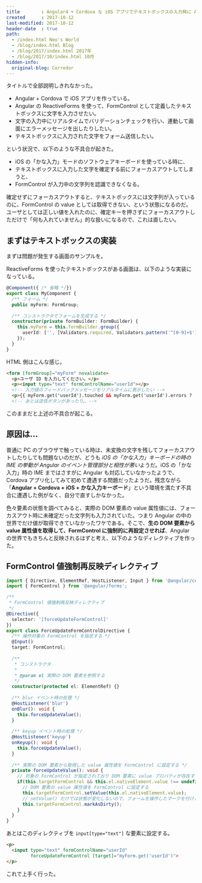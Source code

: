 ```yaml
---
title        : Angular4 + Cordova な iOS アプリでテキストボックスの入力時に Angular のイベントが発火しない件
created      : 2017-10-12
last-modified: 2017-10-12
header-date  : true
path:
  - /index.html Neo's World
  - /blog/index.html Blog
  - /blog/2017/index.html 2017年
  - /blog/2017/10/index.html 10月
hidden-info:
  original-blog: Corredor
---
```


タイトルで全部説明しきれなかった。

- Angular + Cordova で iOS アプリを作っている。
- Angular の ReactiveForms を使って、FormControl として定義したテキストボックスに文字を入力させたい。
- 文字の入力中にリアルタイムでバリデーションチェックを行い、連動して画面にエラーメッセージを出したりしたい。
- テキストボックスに入力された文字をフォーム送信したい。

という状況で、以下のような不具合が起きた。

- iOS の「かな入力」モードのソフトウェアキーボードを使っている時に、
- テキストボックスに入力した文字を確定する前にフォーカスアウトしてしまうと、
- FormControl が入力中の文字列を認識できなくなる。

確定せずにフォーカスアウトすると、テキストボックスには文字列が入っているのに、FormControl の value としては取得できない、という状態になるのだ。ユーザとしては正しい値を入れたのに、確定キーを押さずにフォーカスアウトしただけで「何も入れていません」的な扱いになるので、これは直したい。

## まずはテキストボックスの実装

まずは問題が発生する画面のサンプルを。

ReactiveForms を使ったテキストボックスがある画面は、以下のような実装になっている。

```typescript
@Component({ /* 省略 */})
export class MyComponent {
  /** フォーム */
  public myForm: FormGroup;
  
  /** コンストラクタでフォームを生成する */
  constructor(private formBuilder: FormBuilder) {
    this.myForm = this.formBuilder.group({
      userId: ['', [Validators.required, Validators.pattern('^[0-9]+$')]]
    });
  }
}
```

HTML 側はこんな感じ。

```html
<form [formGroup]="myForm" novalidate>
  <p>ユーザ ID を入力してください。</p>
  <p><input type="text" formControlName="userId"></p>
  <!-- 入力値のフィードバックメッセージをリアルタイムに表示したい -->
  <p>{{ myForm.get('userId').touched && myForm.get('userId').errors ? '入力エラーがあります' : '正常値です' }}</p>
  <!-- あとは送信ボタンがあったり… -->
```

このままだと上述の不具合が起こる。

## 原因は…

普通に PC のブラウザで触っている時は、未変換の文字を残してフォーカスアウトしたりしても問題ないのだが、どうも *iOS の「かな入力」キーボードの時の IME の挙動が Angular のイベント管理部分と相性が悪い*ようだ。iOS の「かな入力」時の IME まではさすがに Angular も対応していなかったようで、Cordova アプリ化してみて初めて遭遇する問題だったようだ。残念ながら「**Angular + Cordova + iOS + かな入力キーボード**」という環境を満たす不具合に遭遇した例がなく、自分で直すしかなかった。

色々要素の状態を調べてみると、実際の DOM 要素の value 属性値には、フォーカスアウト時に未確定だった文字列も入力されていた。つまり Angular の中の世界でだけ値が取得できていなかったワケである。そこで、**生の DOM 要素から value 属性値を取得して、FormControl に強制的に再設定させれば**、Angular の世界でもきちんと反映されるはずと考え、以下のようなディレクティブを作った。

## FormControl 値強制再反映ディレクティブ

```typescript
import { Directive, ElementRef, HostListener, Input } from '@angular/core';
import { FormControl } from '@angular/forms';

/**
 * FormControl 値強制再反映ディレクティブ
 */
@Directive({
  selector: '[forceUpdateFormControl]'
})
export class ForceUpdateFormControlDirective {
  /** 操作対象の FormControl を指定する */
  @Input()
  target: FormControl;
  
  /**
   * コンストラクタ
   * 
   * @param el 実際の DOM 要素を参照する
   */
  constructor(protected el: ElementRef) {}
  
  /** blur イベント時の処理 */
  @HostListener('blur')
  onBlur(): void {
    this.forceUpdateValue();
  }
  
  /** keyup イベント時の処理 */
  @HostListener('keyup')
  onKeyup(): void {
    this.forceUpdateValue();
  }
  
  /** 実際の DOM 要素から取得した value 属性値を FormControl に設定する */
  private forceUpdateValue(): void {
    // 対象の FormControl が指定されており DOM 要素に value プロパティが存在する場合のみ実行する
    if(this.targetFormControl && this.el.nativeElement.value !== undefined) {
      // DOM 要素の value 属性値を FormControl に設定する
      this.targetFormControl.setValue(this.el.nativeElement.value);
      // setValue() だけでは状態が変化しないので、フォームを操作したマークを付ける
      this.targetFormControl.markAsDirty();
    }
  }
}
```

あとはこのディレクティブを `input[type="text"]` な要素に設定する。

```html
<p>
  <input type="text" formControlName="userId"
         forceUpdateFormControl [target]="myForm.get('userId')">
</p>
```

これで上手く行った。
